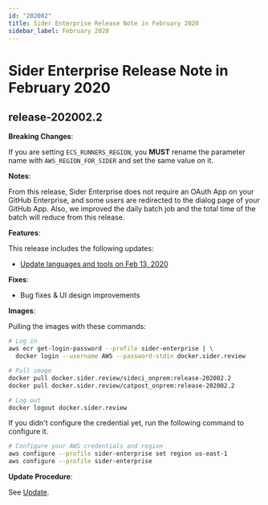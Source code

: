 ```yaml
---
id: "202002"
title: Sider Enterprise Release Note in February 2020
sidebar_label: February 2020
---
```


# Sider Enterprise Release Note in February 2020

## release-202002.2

**Breaking Changes**:

If you are setting `ECS_RUNNERS_REGION`, you **MUST** rename the parameter name with `AWS_REGION_FOR_SIDER` and set the same value on it.

**Notes**:

From this release, Sider Enterprise does not require an OAuth App on your GitHub Enterprise,
and some users are redirected to the dialog page of your GitHub App.
Also, we improved the daily batch job and the total time of the batch will reduce from this release.

**Features**:

This release includes the following updates:

- [Update languages and tools on Feb 13, 2020](../../news/2020.md#update-languages-and-tools-on-feb-13-2020)

**Fixes**:

- Bug fixes & UI design improvements

**Images**:

Pulling the images with these commands:

```bash
# Log in
aws ecr get-login-password --profile sider-enterprise | \
  docker login --username AWS --password-stdin docker.sider.review

# Pull image
docker pull docker.sider.review/sideci_onprem:release-202002.2
docker pull docker.sider.review/catpost_onprem:release-202002.2

# Log out
docker logout docker.sider.review
```

If you didn't configure the credential yet, run the following command to configure it.

```bash
# Configure your AWS credentials and region
aws configure --profile sider-enterprise set region us-east-1
aws configure --profile sider-enterprise
```

**Update Procedure**:

See [Update](../updating.md).

